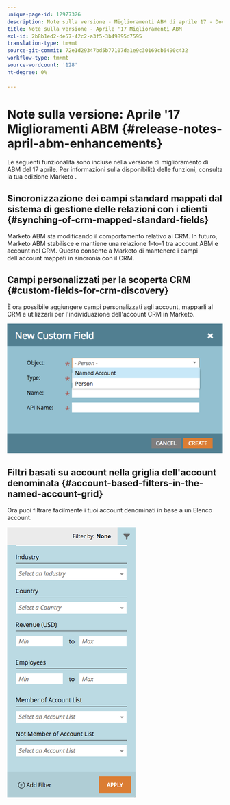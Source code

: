 ```yaml
---
unique-page-id: 12977326
description: Note sulla versione - Miglioramenti ABM di aprile 17 - Documentazione di Marketo - Documentazione del prodotto
title: Note sulla versione - Aprile '17 Miglioramenti ABM
exl-id: 2b8b1ed2-de57-42c2-a3f5-3b49895d7595
translation-type: tm+mt
source-git-commit: 72e1d29347bd5b77107da1e9c30169cb6490c432
workflow-type: tm+mt
source-wordcount: '128'
ht-degree: 0%

---
```


# Note sulla versione: Aprile &#39;17 Miglioramenti ABM {#release-notes-april-abm-enhancements}

Le seguenti funzionalità sono incluse nella versione di miglioramento di ABM del 17 aprile. Per informazioni sulla disponibilità delle funzioni, consulta la tua edizione Marketo .

## Sincronizzazione dei campi standard mappati dal sistema di gestione delle relazioni con i clienti {#synching-of-crm-mapped-standard-fields}

Marketo ABM sta modificando il comportamento relativo ai CRM. In futuro, Marketo ABM stabilisce e mantiene una relazione 1-to-1 tra account ABM e account nel CRM. Questo consente a Marketo di mantenere i campi dell&#39;account mappati in sincronia con il CRM.

## Campi personalizzati per la scoperta CRM {#custom-fields-for-crm-discovery}

È ora possibile aggiungere campi personalizzati agli account, mapparli al CRM e utilizzarli per l&#39;individuazione dell&#39;account CRM in Marketo.

![](assets/new-custom-field.png)

## Filtri basati su account nella griglia dell&#39;account denominata {#account-based-filters-in-the-named-account-grid}

Ora puoi filtrare facilmente i tuoi account denominati in base a un Elenco account.

![](assets/named-account-filters.png)
